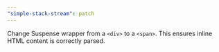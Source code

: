 ```yaml
---
"simple-stack-stream": patch
---
```


Change Suspense wrapper from a `<div>` to a `<span>`. This ensures inline HTML content is correctly parsed.
